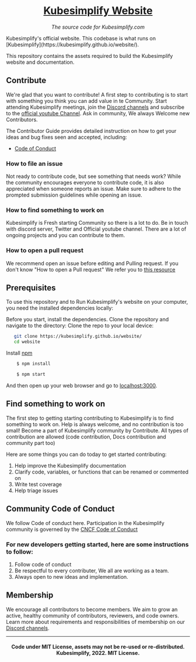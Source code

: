 <h1 align="center"><a href="https://kubesimplify.github.io/website/">Kubesimplify Website </a></h1>
<p align="center"><i>The source code for Kubesimplify.com</i></p>
Kubesimplify's official website. This codebase is what runs on [Kubesimplify](https://kubesimplify.github.io/website/). 

This repository contains the assets required to build the Kubesimplify website and documentation.

## Contribute
We're glad that you want to contribute! 
A first step to contributing is to start with something you think you can add value in te Community. Start attending Kubesimplify meetings, join the [Discord channels](https://discord.gg/uFBC8MyeeU) and subscribe to the [official youtube Channel](https://www.youtube.com/c/saiyam911). Ask in community, We always Welcome new Contributors.

The Contributor Guide provides detailed instruction on how to get your ideas and bug fixes seen and accepted, including:
- [Code of Conduct](code-of-conduct.md)

### How to file an issue 
Not ready to contribute code, but see something that needs work? While the community encourages everyone to contribute code, it is also appreciated when someone reports an issue.
Make sure to adhere to the prompted submission guidelines while opening an issue. 

### How to find something to work on
Kubesimplify is Fresh starting Community so there is a lot to do. Be in touch with discord server, Twitter and Official youtube channel. There are a lot of ongoing projects and you can contribute to them.  
### How to open a pull request
We recommend open an issue before editing and Pulling request. If you don't know "How to open a Pull request" We refer you to [this resource](https://opensource.com/article/19/7/create-pull-request-github)


## Prerequisites
To use this repository and to Run Kubesimplify's website on your computer, you need the installed dependencies locally:

Before you start, install the dependencies. Clone the repository and navigate to the directory:
Clone the repo to your local device: 

```bash
   git clone https://kubesimplify.github.io/website/ 
   cd website
```
Install [npm](https://www.npmjs.com/)

```bash
    $ npm install 
```

```bash
    $ npm start
```

And then open up your web browser and go to [localhost:3000](http://localhost:3000).

## Find something to work on

The first step to getting starting contributing to Kubesimplify is to find something to work on. Help is always welcome, and no contribution is too small!
Become a part of Kubesimplify community by Contribute. All types of contribution are allowed (code contribution, Docs contribution and community part too)

Here are some things you can do today to get started contributing:

1. Help improve the Kubesimplify documentation
2. Clarify code, variables, or functions that can be renamed or commented on
3. Write test coverage
4. Help triage issues

## Community Code of Conduct
We follow Code of conduct here. Participation in the Kubesimplify community is governed by the [CNCF Code of Conduct](https://github.com/cncf/foundation/blob/master/code-of-conduct.md)

### For new developers getting started, here are some instructions to follow:
1. Follow code of conduct 
2. Be respectful to every contributer, We all are working as a team.
3. Always open to new ideas and implementation.

## Membership
We encourage all contributors to become members. We aim to grow an active, healthy community of contributors, reviewers, and code owners. Learn more about requirements and responsibilities of membership on our [Discord channels](https://discord.gg/uFBC8MyeeU).

---
<h4 align="center"> Code under MIT License, assets may not be re-used or re-distributed.
<br>
 Kubesimplify, 2022. MIT License.

[Docusaurus]: https://docusaurus.io/
[Kubesimplfy theme]: https://github.com/kubesimplify/branding
